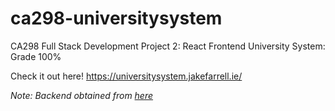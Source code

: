 # ca298-universitysystem
CA298 Full Stack Development Project 2: React Frontend University System: Grade 100% 

Check it out here! https://universitysystem.jakefarrell.ie/

*Note: Backend obtained from [here](https://gitlab.computing.dcu.ie/mscriney1/univerityrestapi)*